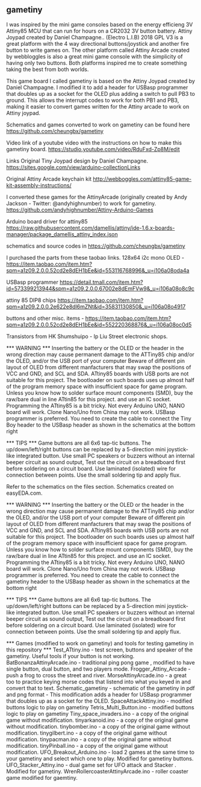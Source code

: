 gametiny  
---------------------------------------------------------------------------
I was inspired by the mini game consoles based on the energy efficieng 3V Attiny85 MCU that can run for hours on a CR2032 3V button battery. 
Attiny Joypad  created by Daniel Champagne.. (Electro L.I.B) 2018 GPL V3 is a great platform with the 4 way directional buttons/joystick and another fire button to write games on.  The  other platform called Attiny Arcade created by webbloggles is also a  great mini game console with the simplicity of having only two buttons. Both platforms inspired me to create something taking the best from both worlds.

This game board I called gametiny is based on the Attiny Joypad created by Daniel Champagne. I modified it  to add a header for USBasp programmer that doubles up as a socket for the OLED plus adding a switch to pull PB3 to ground. This allows the interrupt codes to work for both PB1 and PB3, making it easier to convert games written for the Attiny arcade to work on Attiny joypad.

Schematics and games converted to work on gametiny can be found here
https://github.com/cheungbx/gametiny

Video link of a youtube video with the instructions on how to make this gametiny board.
https://studio.youtube.com/video/RduFxd-Zp8M/edit


Links
Original Tiny Joypad design by Daniel Champagne.
https://sites.google.com/view/arduino-collectionLinks 

Original Attiny Arcade keychain kit
http://webboggles.com/attiny85-game-kit-assembly-instructions/

I converted these games for the AttinyArcade  (originally created by Andy Jackson - Twitter: @andyhighnumber)  to work for gametiny.
https://github.com/andyhighnumber/Attiny-Arduino-Games


Arduino board driver for attiny85
https://raw.githubusercontent.com/damellis/attiny/ide-1.6.x-boards-manager/package_damellis_attiny_index.json

schematics and source codes in  https://github.com/cheungbx/gametiny

I purchased the parts from these taobao links.
128x64 i2c mono OLED -  
https://item.taobao.com/item.htm?spm=a1z09.2.0.0.52cd2e8dEH1bEe&id=553116768996&_u=i106a08oda4a

USBasp programmer 
https://detail.tmall.com/item.htm?id=573399213944&spm=a1z09.2.0.0.67002e8dEmFVw9&_u=i106a08o8c9c

attiny 85 DIP8 chips
https://item.taobao.com/item.htm?spm=a1z09.2.0.0.2e622e8dl6mZNt&id=35831130850&_u=i106a08o4917

buttons and other misc. items - https://item.taobao.com/item.htm?spm=a1z09.2.0.0.52cd2e8dEH1bEe&id=552220368876&_u=i106a08oc0d5

Transistors from HK Shumshuipo - Ip Liu Street electronic shops.



 
*** WARNING ***
Inserting the battery or the OLED or the header in the wrong direction may cause permanent damage to the ATTiny85 chip and/or the OLED, and/or the USB port of your computer
Beware of different pin layout of OLED from different manfacturers that may swap the positions of VCC and GND, and SCL and SDA.
ATtiny85 boards with USB ports are not suitable for this project. The bootloader on such boards uses up almost half of the program memory space with insufficient space for game program.
Unless you know how to solder surface mount components (SMD), buy the raw/bare dual in line ATtin85 for this project. and use an IC socket. 
Programming the ATtiny85 is a bit tricky. Not every Arduino UNO, NANO board will work. Clone Nano/Uno from China may not work.
USBasp programmer is preferred. You need to create the cable to connect the Tiny Boy header to the USBasp header as shown in the schematics at the bottom  right
 
*** TIPS ***
Game buttons are all 6x6 tap-tic buttons. The up/down/left/right buttons can be replaced by a 5-direction mini joystick-like integrated button.
Use small PC speakers or  buzzers without an internal beeper circuit as sound output,
Test out the circuit on a breadboard first before soldering on a circuit board.
Use laminated (isolated) wire for connection between points. Use the small soldering tip and apply flux.




Refer to the schematics on the files section. Schematics created on easyEDA.com.

*** WARNING ***
Inserting the battery or the OLED or the header in the wrong direction may cause permanent damage to the ATTiny85 chip and/or the OLED, and/or the USB port of your computer
Beware of different pin layout of OLED from different manfacturers that may swap the positions of VCC and GND, and SCL and SDA.
ATtiny85 boards with USB ports are not suitable for this project. The bootloader on such boards uses up almost half of the program memory space with insufficient space for game program.
Unless you know how to solder surface mount components (SMD), buy the raw/bare dual in line ATtin85 for this project. and use an IC socket. 
Programming the ATtiny85 is a bit tricky. Not every Arduino UNO, NANO board will work. Clone Nano/Uno from China may not work.
USBasp programmer is preferred. You need to create the cable to connect the gametiny header to the USBasp header as shown in the schematics at the bottom  right
 
*** TIPS ***
Game buttons are all 6x6 tap-tic buttons. The up/down/left/right buttons can be replaced by a 5-direction mini joystick-like integrated button.
Use small PC speakers or  buzzers without an internal beeper circuit as sound output,
Test out the circuit on a breadboard first before soldering on a circuit board.
Use laminated (isolated) wire for connection between points. Use the small soldering tip and apply flux.

*** Games (modified to work on gametiny) and tools for testing gametiny in this repository ***
Test_ATtiny.ino - test screen, buttons and speaker of the gametiny. Useful tools if your button is not working.
BatBonanzaAttinyArcade.ino - traditional ping pong game , modified to have single button, dual button, and two players mode.
Frogger_Attiny_Arcade - push a frog to cross the street and river.
MorseAttinyArcade.ino - a great too to practice keying morse codes that listend into what you keyed in and convert that to text.
Schematic_gametiny - schematic of the gametiny in pdf and png format - This modification  adds a header for USBasp programmer that doubles up as a socket for the OLED.
SpaceAttackAttiny.ino - modified buttons logic to play on gametiny
Tetris_Multi_Button.ino - modified buttons logic to play on gametiny
Tiny_space_invaders.ino - a copy of the original game without modification.
tinyarkanoid.ino - a copy of the original game without modification.
tinybomber.ino - a copy of the original game without modification.
tinygilbert.ino - a copy of the original game without modification.
tinypacman.ino - a copy of the original game without modification.
tinyPinball.ino - a copy of the original game without modification.
UFO_Breakout_Arduino.ino - load 2 games at the same time to your gametiny and select which one to play. Modified for gametiny buttons.
UFO_Stacker_Attiny.ino - dual game set for UFO attack and Stacker . Modified for gametiny.
WrenRollercoasterAttinyArcade.ino - roller coaster game modified for gaemtiny.
